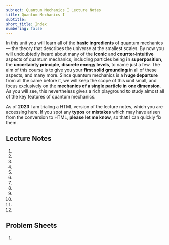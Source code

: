 ```yaml
---
subject: Quantum Mechanics I Lecture Notes
title: Quantum Mechanics I
subtitle:
short_title: Index
numbering: false
---
```


In this unit you will learn all of the **basic ingredients** of quantum mechanics — the theory that describes the universe at the smallest scales. By now you will undoubtedly heard about many of the **iconic** and **counter-intuitive** aspects of quantum mechanics, including particles being in **superposition**, the **uncertainty principle**, **discrete energy levels**, to name just a few. The aim of this course is to give you your **first solid grounding** in all of these aspects, and many more. Since quantum mechanics is a **huge departure** from all the came before it, we will keep the scope of this unit small, and focus exclusively on the **mechanics of a single particle in one dimension**. As you will see, this nevertheless gives a rich playground to study almost all of the key features of quantum mechanics. 

As of **2023** I am trialing a HTML version of the lecture notes, which you are accessing here. If you spot any **typos** or **mistakes** which may have arisen from the conversion to HTML, **please let me know**, so that I can quickly fix them. 

## Lecture Notes

1. [](./01-background.md)
1. [](./02-basics.md)
1. [](./03-sep-TISE.md)
1. [](./04-free-particle.md)
1. [](./05-momentum.md)
1. [](./06-operators.md)
1. [](./07-comm-up.md)
1. [](./08-inf-square-well.md)
1. [](./09-inf-square-well-dyn.md)
1. [](./10-finite-square-well.md)
1. [](./11-harmonic-oscillator.md)
1. [](./12-scattering.md)

## Problem Sheets

1. [](./PS1.md)


